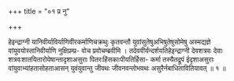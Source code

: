+++
title = "०१ प्र नु"

+++

हेइन्द्राग्नी यानिवीर्याविर्याणिवीरकर्माणिचक्रथुः कृतवन्तौ युवांसुतेषुअभिषुतेषुसोमेषु अस्मद्यज्ञे वांयुवयोस्तानिवीर्याणि नुक्षिप्रम्प्र- वोच प्रवोचम्ब्रवीमि । तदेववीर्यन्दर्शयतिहेइन्द्राग्नी देवशत्रवः देवाः शत्रवःशातयितारोयेषान्तादृशाअसुराः पितरःहिंसकाःपीयतिर्हिसा- कर्मा तस्यैतद्रूपं ईदृशाअसुराः वांयुवाभ्यांहतासोहताआसन् युवंयुवान्तु जीवथः जीवनवन्तोभवथः असुरैर्नबाधितावितियावत् ॥ १ ॥